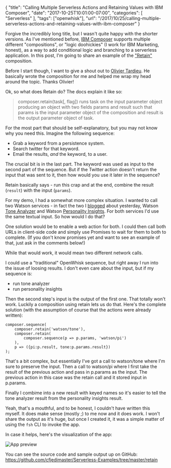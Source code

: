 {
	"title": "Calling Multiple Serverless Actions and Retaining Values with IBM Composer",
	"date": "2017-10-25T10:01:00-07:00",
	"categories": [
		"Serverless"
	],
	"tags": ["openwhisk"],
	"url": "/2017/10/25/calling-multiple-serverless-actions-and-retaining-values-with-ibm-composer"
}

Forgive the incredibly long title, but I wasn't quite happy with the shorter versions. As I've mentioned before, [IBM Composer](https://github.com/ibm-functions/composer/tree/master/docs) supports multiple different "compositions", or "logic doohickies" (I work for IBM Marketing, honest), as a way to add conditional logic and branching to a serverless application. In this post, I'm going to share an example of the ["Retain"](https://github.com/ibm-functions/composer/blob/master/docs/COMPOSER.md#composerretaintask-flag) composition.

Before I start though, I want to give a shout out to [Olivier Tardieu](http://researcher.ibm.com/researcher/view.php?person=us-tardieu). He basically wrote the composition for me and helped me wrap my head around the topic. Thanks Olivier!

Ok, so what does Retain do? The docs explain it like so:

<blockquote>
composer.retain(task[, flag]) runs task on the input parameter object producing an object with two fields params and result such that params is the input parameter object of the composition and result is the output parameter object of task.
</blockquote>

For the most part that should be self-explanatory, but you may not know why you need this. Imagine the following sequence:

* Grab a keyword from a persistence system.
* Search twitter for that keyword.
* Email the results, *and* the keyword, to a user.

The crucial bit is in the last part. The keyword was used as input to the second part of the sequence. But if the Twitter action doesn't return the input that was sent to it, then how would you use it later in the sequence?

Retain basically says - run this crap and at the end, combine the result (`result`) with the input (`params`). 

For my demo, I had a somewhat more complex situation. I wanted to call two Watson services - in fact the two I [blogged](https://www.raymondcamden.com/2017/10/24/ibm-watson-openwhisk-actions/) about yesterday, Watson [Tone Analyzer](https://www.ibm.com/watson/developercloud/tone-analyzer.html) and Watson [Personality Insights](https://www.ibm.com/watson/services/personality-insights/). For both services I'd use the same textual input. So how would I do that?

One solution would be to enable a web action for both. I could then call both URLs in client-side code and simply use Promises to wait for them to both to complete. (If you don't know promises yet and want to see an example of that, just ask in the comments below!) 

While that would work, it would mean two different network calls.

I could use a "traditional" OpenWhisk sequence, but right away I run into the issue of loosing results. I don't even care about the input, but if my sequence is:

* run tone analyzer
* run personality insights

Then the second step's input is the output of the first one. That totally won't work. Luckily a composition using retain lets us do that. Here's the complete solution (with the assumption of course that the actions were already written):

<pre><code class="language-javascript">composer.sequence(
	composer.retain('watson/tone'), 
	composer.retain(
		composer.sequence(p => p.params, 'watson/pi')
	),
	p => ({pi:p.result, tone:p.params.result})
);
</code></pre>

That's a bit complex, but essentially I've got a call to watson/tone where I'm sure to preserve the input. Then a call to watson/pi where I first take the result of the previous action and pass in p.params as the input. The previous action in this case was the retain call and it stored input in p.params.

Finally I combime into a new result with keyed names so it's easier to tell the tone analyzer result from the personality insights result.

Yeah, that's a mouthful, and to be honest, I couldn't have written this myself. It does make sense (mostly ;) to me now and it does work. I won't share the output as it's huge, but once I created it, it was a simple matter of using the `fsh` CLI to invoke the app. 

In case it helps, here's the visualization of the app:

![App preview](https://static.raymondcamden.com/images/2017/10/fshretain.png)

You can see the source code and sample output up on GitHub: https://github.com/cfjedimaster/Serverless-Examples/tree/master/retain

